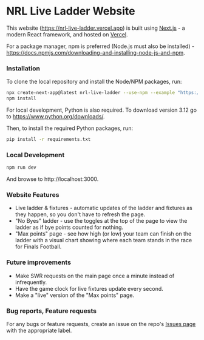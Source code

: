 # NRL Live Ladder Website

This website (https://nrl-live-ladder.vercel.app) is built using [Next.js](https://nextjs.org/) - a modern React framework, and hosted on [Vercel](https://vercel.com/).

For a package manager, npm is preferred (Node.js must also be installed) - https://docs.npmjs.com/downloading-and-installing-node-js-and-npm.

### Installation

To clone the local repository and install the Node/NPM packages, run:

```bash
npx create-next-app@latest nrl-live-ladder --use-npm --example "https://github.com/ryanherkt3/nrl-live-ladder/tree/main"
npm install
```

For local development, Python is also required. To download version 3.12 go to https://www.python.org/downloads/.

Then, to install the required Python packages, run:

```bash
pip install -r requirements.txt
```

### Local Development

```bash
npm run dev
```

And browse to http://localhost:3000.

### Website Features

* Live ladder & fixtures - automatic updates of the ladder and fixtures as they happen, so you don't have to refresh the page.
* "No Byes" ladder - use the toggles at the top of the page to view the ladder as if bye points counted for nothing.
* "Max points" page - see how high (or low) your team can finish on the ladder with a visual chart showing where each team stands in the race for Finals Football.

### Future improvements

* Make SWR requests on the main page once a minute instead of infrequently.
* Have the game clock for live fixtures update every second.
* Make a "live" version of the "Max points" page.

### Bug reports, Feature requests

For any bugs or feature requests, create an issue on the repo's [Issues page](https://github.com/ryanherkt3/nrl-live-ladder/issues) with the appropriate label.